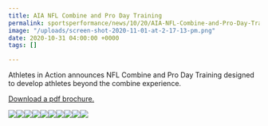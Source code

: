 ```yaml
---
title: AIA NFL Combine and Pro Day Training
permalink: sportsperformance/news/10/20/AIA-NFL-Combine-and-Pro-Day-Training
image: "/uploads/screen-shot-2020-11-01-at-2-17-13-pm.png"
date: 2020-10-31 04:00:00 +0000
tags: []

---
```

Athletes in Action announces NFL Combine and Pro Day Training designed to develop athletes beyond the combine experience.

[Download a pdf brochure.](https://drive.google.com/file/d/1SjxYAiFsPFXLxxJN6YcvNscrGcQ8tiU_/view "Download a pdf brochure.")

![](/uploads/screen-shot-2020-10-31-at-6-55-14-pm.png)![](/uploads/screen-shot-2020-10-31-at-7-10-36-pm.png)![](/uploads/screen-shot-2020-10-31-at-7-10-48-pm.png)![](/uploads/screen-shot-2020-10-31-at-7-11-09-pm.png)![](/uploads/screen-shot-2020-10-31-at-7-11-23-pm.png)![](/uploads/screen-shot-2020-10-31-at-7-11-37-pm.png)![](/uploads/screen-shot-2020-10-31-at-7-12-08-pm.png)![](/uploads/screen-shot-2020-10-31-at-7-12-18-pm.png)![](/uploads/screen-shot-2020-10-31-at-7-12-34-pm.png)![](/uploads/screen-shot-2020-10-31-at-7-12-49-pm.png)